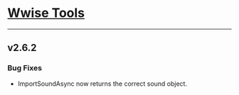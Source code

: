 # [Wwise Tools](https://github.com/johnloser-lwi/WwiseTools)
---
## v2.6.2
### Bug Fixes
- ImportSoundAsync now returns the correct sound object.
